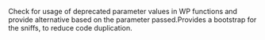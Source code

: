 Check for usage of deprecated parameter values in WP functions and provide alternative based on the parameter passed.Provides a bootstrap for the sniffs, to reduce code duplication.